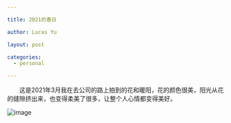 ```yaml
---

title: 2021的春日

author: Lucas Yu

layout: post

categories:
  - personal

---
```


&emsp;&emsp;这是2021年3月我在去公司的路上拍到的花和暖阳，花的颜色很美，阳光从花的缝隙挤出来，也变得柔美了很多，让整个人心情都变得美好。

![image](http://www.iamyuchao.com/wp-content/uploads/2021/spring.jpg)

